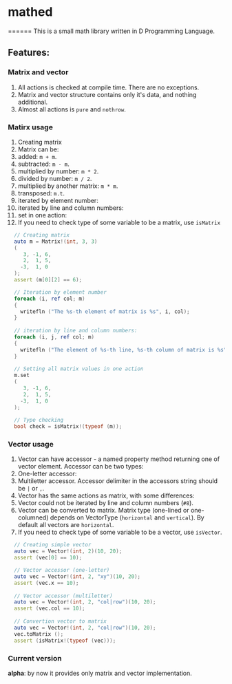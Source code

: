 # mathed
======
This is a small math library written in D Programming Language.

## Features:
### Matrix and vector
1. All actions is checked at compile time. There are no exceptions.
2. Matrix and vector structure contains only it's data, and nothing additional.
3. Almost all actions is `pure` and `nothrow`.

### Matirx usage
1. Creating matrix
2. Matrix can be:
  1. added: `m + m`.
  2. subtracted: `m - m`.
  3. multiplied by number: `m * 2`.
  4. divided by number: `m / 2`.
  5. multiplied by another matrix: `m * m`.
  6. transposed: `m.t`.
  7. iterated by element number:
  8. iterated by line and column numbers:
  9. set in one action:
3. If you need to check type of some variable to be a matrix, use `isMatrix`
  ```d
    // Creating matrix
    auto m = Matrix!(int, 3, 3)
    (
       3, -1, 6,
       2,  1, 5,
      -3,  1, 0
    );
    assert (m[0][2] == 6);
  
    // Iteration by element number
    foreach (i, ref col; m)
    {
      writefln ("The %s-th element of matrix is %s", i, col);
    }
    
    // iteration by line and column numbers:
    foreach (i, j, ref col; m)
    {
      writefln ("The element of %s-th line, %s-th column of matrix is %s", i, j, col);
    }
    
    // Setting all matrix values in one action
    m.set
    (
       3, -1, 6,
       2,  1, 5,
      -3,  1, 0
    );
    
    // Type checking
    bool check = isMatrix!(typeof (m));
  ```
### Vector usage
1. Vector can have accessor - a named property method returning one of vector 
element. Accessor can be two types:
  1. One-letter accessor:
  2. Multiletter accessor. Accessor delimiter in the accessors string should 
  be `|` or `,`.
2. Vector has the same actions as matrix, with some differences:
  1. Vector could not be iterated by line and column numbers (`#8`).
  2. Vector can be converted to matrix. Matrix type (one-lined or one-columned)
  depends on VectorType (`horizontal` and `vertical`). By default all vectors 
  are `horizontal`.
3. If you need to check type of some variable to be a vector, use `isVector`.
  ```d
    // Creating simple vector
    auto vec = Vector!(int, 2)(10, 20);
    assert (vec[0] == 10);
  
    // Vector accessor (one-letter)
    auto vec = Vector!(int, 2, "xy")(10, 20);
    assert (vec.x == 10); 
    
    // Vector accessor (multiletter)
    auto vec = Vector!(int, 2, "col|row")(10, 20);
    assert (vec.col == 10);
    
    // Convertion vector to matrix
    auto vec = Vector!(int, 2, "col|row")(10, 20);
    vec.toMatrix ();
    assert (isMatrix!(typeof (vec)));
  ```

### Current version
**alpha**: by now it provides only matrix and vector implementation.
